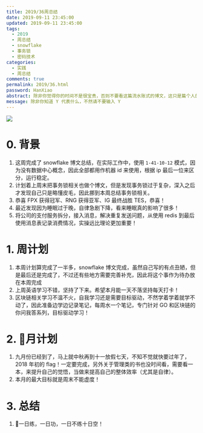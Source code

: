 ```yaml
---
title: 2019/36周总结
date: 2019-09-11 23:45:00
updated: 2019-09-11 23:45:00
tags:
  - 2019
  - 周总结
  - snowflake
  - 事务锁
  - 密码技术
categories: 
  - 实践
  - 周总结
comments: true
permalink: 2019/36.html  
password: HanXiao
abstract: 除非你觉得你的时间不是很宝贵，否则不要看这篇流水账式的博文，这只是篇个人的工作的学习一个总结而已，没有包含任何的技术细节
message: 除非你知道 Y 代表什么，不然请不要输入 Y
---
```


![][0]  

# 0. 背景

1. 这周完成了 snowflake 博文总结，在实际工作中，使用 `1-41-10-12` 模式，因为没有数据中心概念，因此全部都用作机器 id 来使用，根据 ip 最后一位来区分，运行稳定。
2. 计划着上周末把事务锁相关也做个博文，但是发现事务锁过于复杂，深入之后才发现自己只是略懂皮毛，因此挪到本周总结事务锁相关。
3. 恭喜 FPX 获得冠军、RNG 获得亚军、IG 最终战胜 TES，恭喜！
4. 最近发现因为睡眠过于晚，自律急剧下降，看来睡眠真的影响了很多！
5. 将公司的支付服务拆分，接入消息，解决重复发送问题，从使用 redis 到最后使用消息表记录消费情况，实操远比理论更加重要！

<!--more-->

# 1. 周计划

1. 本周计划算完成了一半多，snowflake 博文完成，虽然自己写的有点丑陋，但是最后还是完成了，不过还有些地方需要完善补充，因此将这个事作为待办放在本周完成
2. 上周英语学习不错，坚持了下来。希望本月能一天不落坚持每天打卡！
3. 区块链相关学习不温不火，自我学习还是需要目标驱动，不然学着学着就学不动了，因此准备边学边记录笔记，每周水一个笔记，专门针对 GO 和区块链的你问我答系列，目标驱动学习！

# 2. 月计划

1. 九月份已经到了，马上就中秋再到十一放假七天，不知不觉就快要过年了，2018 年初的 flag！一定要完成，另外关于管理类的书也没时间看，需要看一本，来提升自己的觉悟，当做来提高自己的整体效率（尤其是自律）。
2. 本月的最大目标就是周末不能虚度！

# 3. 总结

1. 一日练，一日功，一日不练十日空！

[0]: https://leran2deeplearnjavawebtech.oss-cn-beijing.aliyuncs.com/background/2019-09-10%E7%BE%8E%E5%9B%BD%E5%B7%A5%E5%8E%82.jpg